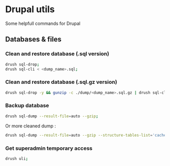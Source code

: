 # Drupal utils

Some helpfull commands for Drupal

## Databases & files

### Clean and restore database (.sql version)

```bash
drush sql-drop;
drush sql-cli < <dump_name>.sql;
```

### Clean and restore database (.sql.gz version)

```bash
drush sql-drop -y && gunzip -c ./dump/<dump_name>.sql.gz | drush sql-cli;
```

### Backup database

```bash
drush sql-dump --result-file=auto --gzip;
```

Or more cleaned dump :

```bash
drush sql-dump --result-file=auto --gzip --structure-tables-list='cache,cache_*';
```

### Get superadmin temporary access

```bash
drush uli;
```